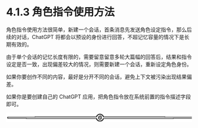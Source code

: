 # 4.1.3 角色指令使用方法

角色指令使用方法很简单，新建一个会话，首条消息先发送角色设定指令，那么后续的对话，ChatGPT 将都会以预设的身份进行回答，不超记忆容量的情况下是长期有效的。

由于单个会话的记忆长度有限的，需要留意留意多轮大篇幅的回答后，结果和指令设定是否一致，出现偏差较大的情况，则需要新建一个会话，重新设定角色身份。

如果你要创作不同的内容，最好是分开不同的会话，避免上下文被污染出现结果偏差。

如果你是要创建自己的 ChatGPT 应用，把角色指令放在系统前置的指令描述字段即可。

![](img/6ee508850b27e2c7d179da2f3eea659e.png)
